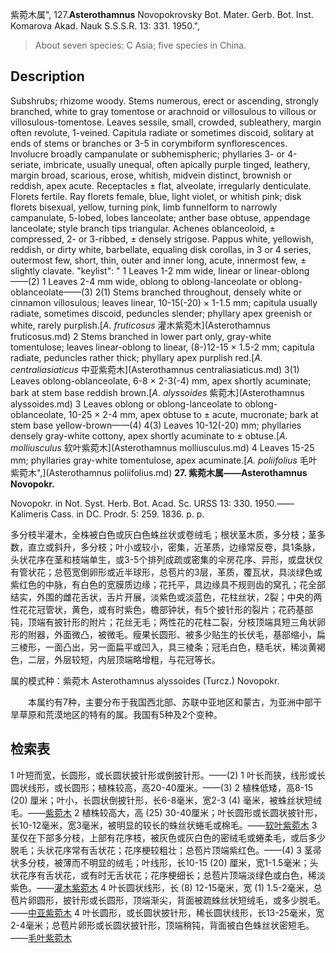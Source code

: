 紫菀木属",
127.**Asterothamnus** Novopokrovsky Bot. Mater. Gerb. Bot. Inst. Komarova Akad. Nauk S.S.S.R. 13: 331. 1950.",

> About seven species: C Asia; five species in China.

## Description
Subshrubs; rhizome woody. Stems numerous, erect or ascending, strongly branched, white to gray tomentose or arachnoid or villosulous to villous or villosulous-tomentose. Leaves sessile, small, crowded, subleathery, margin often revolute, 1-veined. Capitula radiate or sometimes discoid, solitary at ends of stems or branches or 3-5 in corymbiform synflorescences. Involucre broadly campanulate or subhemispheric; phyllaries 3- or 4-seriate, imbricate, usually unequal, often apically purple tinged, leathery, margin broad, scarious, erose, whitish, midvein distinct, brownish or reddish, apex acute. Receptacles ± flat, alveolate, irregularly denticulate. Florets fertile. Ray florets female, blue, light violet, or whitish pink; disk florets bisexual, yellow, turning pink, limb funnelform to narrowly campanulate, 5-lobed, lobes lanceolate; anther base obtuse, appendage lanceolate; style branch tips triangular. Achenes oblanceoloid, ± compressed, 2- or 3-ribbed, ± densely strigose. Pappus white, yellowish, reddish, or dirty white, barbellate, equaling disk corollas, in 3 or 4 series, outermost few, short, thin, outer and inner long, acute, innermost few, ± slightly clavate.
  "keylist": "
1 Leaves 1-2 mm wide, linear or linear-oblong——(2)
1 Leaves 2-4 mm wide, oblong to oblong-lanceolate or oblong-oblanceolate——(3)
2(1) Stems branched throughout, densely white or cinnamon villosulous; leaves linear, 10-15(-20) × 1-1.5 mm; capitula usually radiate, sometimes discoid, peduncles slender; phyllary apex greenish or white, rarely purplish.[*A. fruticosus* 灌木紫菀木](Asterothamnus fruticosus.md)
2 Stems branched in lower part only, gray-white tomentulose; leaves linear-oblong to linear, (8-)12-15 × 1.5-2 mm; capitula radiate, peduncles rather thick; phyllary apex purplish red.[*A. centraliasiaticus* 中亚紫菀木](Asterothamnus centraliasiaticus.md)
3(1) Leaves oblong-oblanceolate, 6-8 × 2-3(-4) mm, apex shortly acuminate; bark at stem base reddish brown.[*A. alyssoides* 紫菀木](Asterothamnus alyssoides.md)
3 Leaves oblong or oblong-lanceolate to oblong-oblanceolate, 10-25 × 2-4 mm, apex obtuse to ± acute, mucronate; bark at stem base yellow-brown——(4)
4(3) Leaves 10-12(-20) mm; phyllaries densely gray-white cottony, apex shortly acuminate to ± obtuse.[*A. molliusculus* 软叶紫菀木](Asterothamnus molliusculus.md)
4 Leaves 15-25 mm; phyllaries gray-white tomentulose, apex acuminate.[*A. poliifolius* 毛叶紫菀木",](Asterothamnus poliifolius.md)
**27. 紫菀木属——Asterothamnus Novopokr.**

Novopokr. in Not. Syst. Herb. Bot. Acad. Sc. URSS 13: 330. 1950.——Kalimeris Cass. in DC. Prodr. 5: 259. 1836. p. p.

多分枝半灌木，全株被白色或灰白色蛛丝状或卷绒毛；根状茎木质，多分枝；茎多数，直立或斜升，多分枝；叶小或较小，密集，近革质，边缘常反卷，具1条脉，头状花序在茎和枝端单生，或3-5个排列成疏或密集的伞房花序、异形，或盘状仅有管状花；总苞宽倒卵形或近半球形，总苞片的3层，革质，覆瓦状，具淡绿色或紫红色的中脉，有白色的宽膜质边缘；花托平，具边缘具不规则齿的窝孔；花全部结实，外围的雌花舌状，舌片开展，淡紫色或淡蓝色，花柱丝状，2裂；中央的两性花花冠管状，黄色，或有时紫色，檐部钟状，有5个披针形的裂片；花药基部钝，顶端有披针形的附片；花丝无毛；两性花的花柱二裂，分枝顶端具短三角状卵形的附器，外面微凸，被微毛。瘦果长圆形、被多少贴生的长伏毛，基部缩小，扁三棱形，一面凸出，另一面扁平或凹入，具三棱条；冠毛白色，糙毛状，稀淡黄褐色，二层，外层较短，内层顶端略增粗，与花冠等长。

属的模式种：紫菀木 Asterothamnus alyssoides (Turcz.) Novopokr.
<p style='text-indent:28px'>本属约有7种，主要分布于我国西北部、苏联中亚地区和蒙古，为亚洲中部干旱草原和荒漠地区的特有的属。我国有5种及2个变种。

## 检索表

1 叶短而宽，长圆形，或长圆状披针形或倒披针形。——(2)
1 叶长而狭，线形或长圆状线形，或长圆形；植株较高，高20-40厘米。——(3)
2 植株低矮，高8-15 (20) 厘米；叶小，长圆状倒披针形，长6-8毫米，宽2-3 (4) 毫米，被蛛丝状短绒毛。——[紫菀木](Asterothamnus%20alyssoides.md)
2 植株较高大，高 (25) 30-40厘米；叶长圆形或长圆状披针形，长10-12毫米，宽3毫米，被明显的较长的蛛丝状蜷毛或棉毛。——[软叶紫菀木](Asterothamnus%20molliusculus.md)
3 茎仅在下部多分枝，上部有花序枝，被灰色或灰白色的密绒毛或蜷柔毛，或后多少脱毛；头状花序常有舌状花；花序梗较粗壮；总苞片顶端紫红色。——(4)
3 茎帚状多分枝，被薄而不明显的绒毛；叶线形，长10-15 (20) 厘米，宽1-1.5毫米；头状花序有舌状花，或有时无舌状花；花序梗细长；总苞片顶端淡绿色或白色，稀淡紫色。——[灌木紫菀木](Asterothamnus%20fruticosus.md)
4 叶长圆状线形，长 (8) 12-15毫米，宽 (1) 1.5-2毫米，总苞片卵圆形，披针形或长圆形，顶端渐尖，背面被疏蛛丝状短绒毛，或多少脱毛。——[中亚紫菀木](Asterothamnus%20centraliasiaticus.md)
4 叶长圆形，或长圆状披针形，稀长圆状线形，长13-25毫米，宽2-4毫米；总苞片卵形或长圆状披针形，顶端稍钝，背面被白色蛛丝状密短毛。——[毛叶紫菀木](Asterothamnus%20poliifolius.md)
